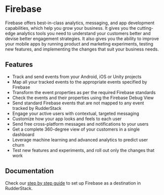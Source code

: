 # Firebase

Firebase offers best-in-class analytics, messaging, and app development capabilities, which help you grow your business. It gives you the cutting-edge analytics tools you need to understand your customers better and devise better engagement strategies. It also gives you the ability to improve your mobile apps by running product and marketing experiments, testing new features, and implementing the changes that suit your business needs.

## Features
- Track and send events from your Android, iOS or Unity projects
- Map all your tracked events to the appropriate events specified by Firebase
- Transform the event properties as per the required Firebase standards
- Check the events and their properties using the Firebase Debug View
- Send standard Firebase events that are not mapped to any event tracked by RudderStack
- Engage your active users with contextual, targeted messaging
- Customize how your app looks and feels to each user
- Send free cross-platform messages and notifications to your users
- Get a complete 360-degree view of your customers in a single dashboard
- Leverage machine learning and advanced analytics to predict user churn
- Test new features and experiments, and roll out only the changes that work

## Documentation
Check our [step by step guide](https://docs.rudderstack.com/destinations/firebase) to set up Firebase as a destination in RudderStack.